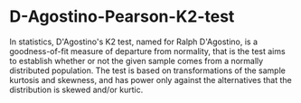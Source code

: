 # D-Agostino-Pearson-K2-test
In statistics, D'Agostino's K2 test, named for Ralph D'Agostino, is a goodness-of-fit measure of departure from normality, that is the test aims to establish whether or not the given sample comes from a normally distributed population. The test is based on transformations of the sample kurtosis and skewness, and has power only against the alternatives that the distribution is skewed and/or kurtic.
